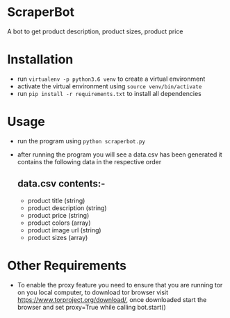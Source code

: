 # ScraperBot
A bot to get product description, product sizes, product price

# Installation

* run `virtualenv -p python3.6 venv` to create a virtual environment
* activate the virtual environment using `source venv/bin/activate`
* run `pip install -r requirements.txt` to install all dependencies

# Usage

* run the program using `python scraperbot.py`
* after running the program you will see a data.csv has been generated it contains the following data in the respective order

    <h2> data.csv contents:- </h2>
    <ul>
    <li>product title (string)</li>  
    <li>product description (string)</li>  
    <li>product price (string)</li>  
    <li>product colors (array)</li>
    <li>product image url (string)</li>
    <li>product sizes (array)</li>
    </ul>

# Other Requirements
* To enable the proxy feature you need to ensure that you are running tor on you local computer, to download tor browser visit https://www.torproject.org/download/, once downloaded start the browser and set proxy=True while calling bot.start()
